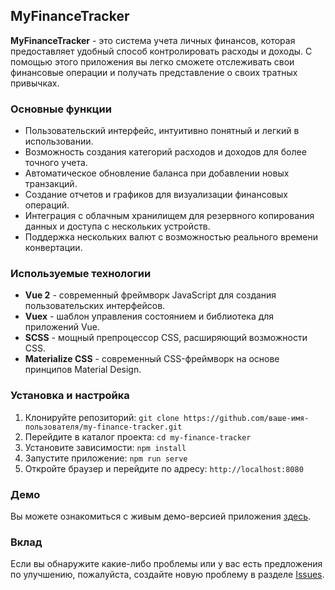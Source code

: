 ## MyFinanceTracker

**MyFinanceTracker** - это система учета личных финансов, которая предоставляет удобный способ контролировать расходы и доходы. С помощью этого приложения вы легко сможете отслеживать свои финансовые операции и получать представление о своих тратных привычках.

### Основные функции

- Пользовательский интерфейс, интуитивно понятный и легкий в использовании.
- Возможность создания категорий расходов и доходов для более точного учета.
- Автоматическое обновление баланса при добавлении новых транзакций.
- Создание отчетов и графиков для визуализации финансовых операций.
- Интеграция с облачным хранилищем для резервного копирования данных и доступа с нескольких устройств.
- Поддержка нескольких валют с возможностью реального времени конвертации.

### Используемые технологии

- **Vue 2** - современный фреймворк JavaScript для создания пользовательских интерфейсов.
- **Vuex** - шаблон управления состоянием и библиотека для приложений Vue.
- **SCSS** - мощный препроцессор CSS, расширяющий возможности CSS.
- **Materialize CSS** - современный CSS-фреймворк на основе принципов Material Design.

### Установка и настройка

1. Клонируйте репозиторий: `git clone https://github.com/ваше-имя-пользователя/my-finance-tracker.git`
2. Перейдите в каталог проекта: `cd my-finance-tracker`
3. Установите зависимости: `npm install`
4. Запустите приложение: `npm run serve`
5. Откройте браузер и перейдите по адресу: `http://localhost:8080`

### Демо

Вы можете ознакомиться с живым демо-версией приложения [здесь](https://demo-my-finance-tracker.com).

### Вклад

Если вы обнаружите какие-либо проблемы или у вас есть предложения по улучшению, пожалуйста, создайте новую проблему в разделе [Issues](https://github.com/ваше-имя-пользователя/my-finance-tracker/issues).
